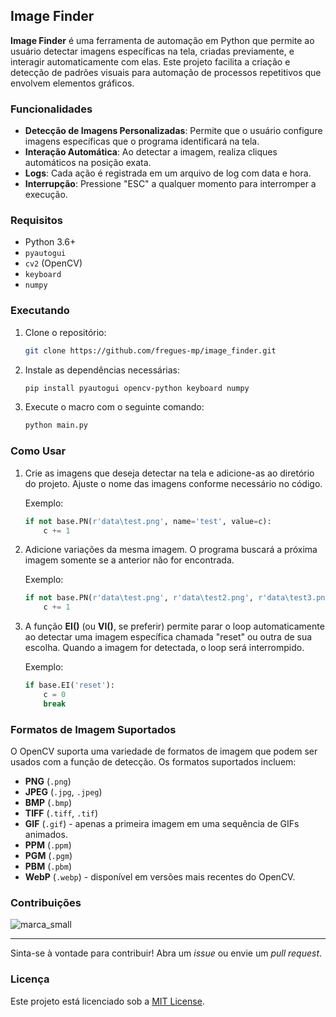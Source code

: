 ## Image Finder

**Image Finder** é uma ferramenta de automação em Python que permite ao usuário detectar imagens específicas na tela, criadas previamente, e interagir automaticamente com elas. Este projeto facilita a criação e detecção de padrões visuais para automação de processos repetitivos que envolvem elementos gráficos.

### Funcionalidades
- **Detecção de Imagens Personalizadas**: Permite que o usuário configure imagens específicas que o programa identificará na tela.
- **Interação Automática**: Ao detectar a imagem, realiza cliques automáticos na posição exata.
- **Logs**: Cada ação é registrada em um arquivo de log com data e hora.
- **Interrupção**: Pressione "ESC" a qualquer momento para interromper a execução.

### Requisitos
- Python 3.6+
- `pyautogui`
- `cv2` (OpenCV)
- `keyboard`
- `numpy`

### Executando

1. Clone o repositório:
    ```bash
    git clone https://github.com/fregues-mp/image_finder.git
    ```

2. Instale as dependências necessárias:
    ```bash
    pip install pyautogui opencv-python keyboard numpy
    ```

3. Execute o macro com o seguinte comando:
    ```bash
    python main.py
    ```

### Como Usar
1. Crie as imagens que deseja detectar na tela e adicione-as ao diretório do projeto. Ajuste o nome das imagens conforme necessário no código.

   Exemplo:
   ```python
   if not base.PN(r'data\test.png', name='test', value=c):
       c += 1
   ```

2. Adicione variações da mesma imagem. O programa buscará a próxima imagem somente se a anterior não for encontrada.

   Exemplo:
   ```python
   if not base.PN(r'data\test.png', r'data\test2.png', r'data\test3.png', name='test', value=c):
       c += 1
   ```

3. A função **EI()** (ou **VI()**, se preferir) permite parar o loop automaticamente ao detectar uma imagem específica chamada "reset" ou outra de sua escolha. Quando a imagem for detectada, o loop será interrompido.

    Exemplo:
    ```python
    if base.EI('reset'):
        c = 0
        break  
    ```

### Formatos de Imagem Suportados

O OpenCV suporta uma variedade de formatos de imagem que podem ser usados com a função de detecção. Os formatos suportados incluem:

- **PNG** (`.png`)
- **JPEG** (`.jpg`, `.jpeg`)
- **BMP** (`.bmp`)
- **TIFF** (`.tiff`, `.tif`)
- **GIF** (`.gif`) - apenas a primeira imagem em uma sequência de GIFs animados.
- **PPM** (`.ppm`)
- **PGM** (`.pgm`)
- **PBM** (`.pbm`)
- **WebP** (`.webp`) - disponível em versões mais recentes do OpenCV.

### Contribuições

![marca_small](https://github.com/user-attachments/assets/3a29afa3-0b39-43ee-9760-cca03d978e62)

-------

Sinta-se à vontade para contribuir! Abra um *issue* ou envie um *pull request*.

### Licença

Este projeto está licenciado sob a [MIT License](https://github.com/fregues-mp/image_finder/blob/main/LICENSE).
